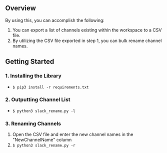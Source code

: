 ## Overview
By using this, you can accomplish the following:
1. You can export a list of channels existing within the workspace to a CSV file.
1. By utilizing the CSV file exported in step 1, you can bulk rename channel names.

## Getting Started
### 1. Installing the Library
- `$ pip3 install -r requirements.txt`

### 2. Outputting Channel List
- `$ python3 slack_rename.py -l`

### 3. Renaming Channels
1. Open the CSV file and enter the new channel names in the "NewChannelName" column
1. `$ python3 slack_rename.py -r`